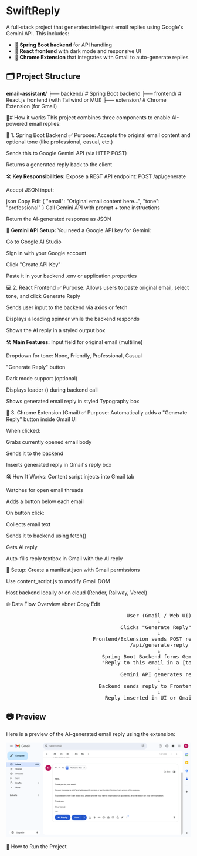 ﻿# SwiftReply

A full-stack project that generates intelligent email replies using Google's Gemini API. This includes:

- 🚀 **Spring Boot backend** for API handling  
- 🎨 **React frontend** with dark mode and responsive UI  
- 🧩 **Chrome Extension** that integrates with Gmail to auto-generate replies

## 🗂️ Project Structure
**email-assistant/**
├── backend/ # Spring Boot backend
├── frontend/ # React.js frontend (with Tailwind or MUI)
├── extension/ # Chrome Extension (for Gmail)

📌# How it works
This project combines three components to enable AI-powered email replies:

🧱 1. Spring Boot Backend
✅ Purpose:
Accepts the original email content and optional tone (like professional, casual, etc.)

Sends this to Google Gemini API (via HTTP POST)

Returns a generated reply back to the client

🛠️ **Key Responsibilities:**
Expose a REST API endpoint:
POST /api/generate

Accept JSON input:

json
Copy
Edit
{
  "email": "Original email content here...",
  "tone": "professional"
}
Call Gemini API with prompt + tone instructions

Return the AI-generated response as JSON

🔐 **Gemini API Setup:**
You need a Google API key for Gemini:

Go to Google AI Studio

Sign in with your Google account

Click "Create API Key"

Paste it in your backend .env or application.properties

💻 2. React Frontend
✅ Purpose:
Allows users to paste original email, select tone, and click Generate Reply

Sends user input to the backend via axios or fetch

Displays a loading spinner while the backend responds

Shows the AI reply in a styled output box

🛠️ **Main Features:**
Input field for original email (multiline)

Dropdown for tone: None, Friendly, Professional, Casual

"Generate Reply" button

Dark mode support (optional)

Displays loader (<CircularProgress />) during backend call

Shows generated email reply in styled Typography box

🧩 3. Chrome Extension (Gmail)
✅ Purpose:
Automatically adds a "Generate Reply" button inside Gmail UI

When clicked:

Grabs currently opened email body

Sends it to the backend

Inserts generated reply in Gmail's reply box

🛠️ How It Works:
Content script injects into Gmail tab

Watches for open email threads

Adds a button below each email

On button click:

Collects email text

Sends it to backend using fetch()

Gets AI reply

Auto-fills reply textbox in Gmail with the AI reply

🔐 Setup:
Create a manifest.json with Gmail permissions

Use content_script.js to modify Gmail DOM

Host backend locally or on cloud (Render, Railway, Vercel)

🌐 Data Flow Overview
vbnet
Copy
Edit
<p align="center">
<pre>
                                       User (Gmail / Web UI)
                                                 ↓
                                     Clicks "Generate Reply"
                                                 ↓
                            Frontend/Extension sends POST request to backend:
                                        /api/generate-reply
                                                 ↓
                               Spring Boot Backend forms Gemini API prompt:
                               "Reply to this email in a [tone] tone: ..."
                                                 ↓
                                     Gemini API generates reply
                                                 ↓
                              Backend sends reply to Frontend/Extension
                                                 ↓
                                Reply inserted in UI or Gmail textbox
</pre>
</p>



## 📷 Preview

Here is a preview of the AI-generated email reply using the extension:

![AI Reply Preview](./assets/Screenshot%202025-07-26%20142836.png)

🎯 How to Run the Project
